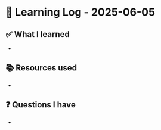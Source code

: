 # 🧠 Learning Log - 2025-06-05

## ✅ What I learned

- 

## 📚 Resources used

- 

## ❓ Questions I have

- 
